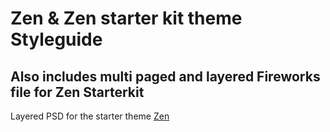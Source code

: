 Zen & Zen starter kit theme Styleguide
======================================

Also includes multi paged and layered Fireworks file for Zen Starterkit
-----------------------------------------------------------------------

Layered PSD for the starter theme [Zen](http://drupal.org/project/zen)